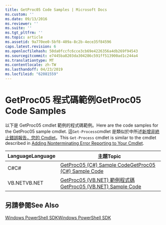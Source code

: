 ```yaml
---
title: GetProc05 Code Samples | Microsoft Docs
ms.custom: ''
ms.date: 09/13/2016
ms.reviewer: ''
ms.suite: ''
ms.tgt_pltfrm: ''
ms.topic: article
ms.assetid: 9a770ee0-5bf8-409a-8c2b-4ece35f84596
caps.latest.revision: 6
ms.openlocfilehash: 50da0fccfc6cce3cb69e4226356a4db269f94543
ms.sourcegitcommit: e7445ba8203da304286c591ff513900ad1c244a4
ms.translationtype: MT
ms.contentlocale: zh-TW
ms.lasthandoff: 04/23/2019
ms.locfileid: "62081559"
---
```

# <a name="getproc05-code-samples"></a><span data-ttu-id="c992d-102">GetProc05 程式碼範例</span><span class="sxs-lookup"><span data-stu-id="c992d-102">GetProc05 Code Samples</span></span>

<span data-ttu-id="c992d-103">以下是 GetProc05 cmdlet 範例的程式碼範例。</span><span class="sxs-lookup"><span data-stu-id="c992d-103">Here are the code samples for the GetProc05 sample cmdlet.</span></span> <span data-ttu-id="c992d-104">這`Get-Process`cmdlet 是類似於中所述[新增非終止錯誤報告，您的 Cmdlet](../cmdlet/adding-non-terminating-error-reporting-to-your-cmdlet.md)。</span><span class="sxs-lookup"><span data-stu-id="c992d-104">This `Get-Process` cmdlet is similar to the cmdlet described in [Adding Nonterminating Error Reporting to Your Cmdlet](../cmdlet/adding-non-terminating-error-reporting-to-your-cmdlet.md).</span></span>

|<span data-ttu-id="c992d-105">Language</span><span class="sxs-lookup"><span data-stu-id="c992d-105">Language</span></span>|<span data-ttu-id="c992d-106">主題</span><span class="sxs-lookup"><span data-stu-id="c992d-106">Topic</span></span>|
|--------------|-----------|
|<span data-ttu-id="c992d-107">C#</span><span class="sxs-lookup"><span data-stu-id="c992d-107">C#</span></span>|[<span data-ttu-id="c992d-108">GetProc05 (C#) Sample Code</span><span class="sxs-lookup"><span data-stu-id="c992d-108">GetProc05 (C#) Sample Code</span></span>](./getproc05-csharp-sample-code.md)|
|<span data-ttu-id="c992d-109">VB.NET</span><span class="sxs-lookup"><span data-stu-id="c992d-109">VB.NET</span></span>|[<span data-ttu-id="c992d-110">GetProc05 (VB.NET) 範例程式碼</span><span class="sxs-lookup"><span data-stu-id="c992d-110">GetProc05 (VB.NET) Sample Code</span></span>](./getproc05-vb-net-sample-code.md)|

## <a name="see-also"></a><span data-ttu-id="c992d-111">另請參閱</span><span class="sxs-lookup"><span data-stu-id="c992d-111">See Also</span></span>

[<span data-ttu-id="c992d-112">Windows PowerShell SDK</span><span class="sxs-lookup"><span data-stu-id="c992d-112">Windows PowerShell SDK</span></span>](../windows-powershell-reference.md)